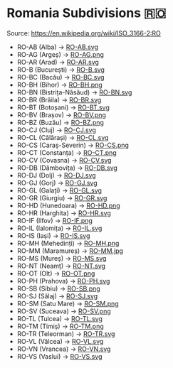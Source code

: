 # Romania Subdivisions 🇷🇴

Source: https://en.wikipedia.org/wiki/ISO_3166-2:RO

* RO-AB (Alba) -> [RO-AB.svg](https://github.com/amckenna41/iso3166-flag-icons/blob/main/iso3166-2-icons/RO/RO-AB.svg)
* RO-AG (Argeș) -> [RO-AG.png](https://github.com/amckenna41/iso3166-flag-icons/blob/main/iso3166-2-icons/RO/RO-AG.png)
* RO-AR (Arad) -> [RO-AR.svg](https://github.com/amckenna41/iso3166-flag-icons/blob/main/iso3166-2-icons/RO/RO-AR.svg)
* RO-B (București) -> [RO-B.svg](https://github.com/amckenna41/iso3166-flag-icons/blob/main/iso3166-2-icons/RO/RO-B.svg)
* RO-BC (Bacău) -> [RO-BC.svg](https://github.com/amckenna41/iso3166-flag-icons/blob/main/iso3166-2-icons/RO/RO-BC.svg)
* RO-BH (Bihor) -> [RO-BH.png](https://github.com/amckenna41/iso3166-flag-icons/blob/main/iso3166-2-icons/RO/RO-BH.png)
* RO-BN (Bistrița-Năsăud) -> [RO-BN.svg](https://github.com/amckenna41/iso3166-flag-icons/blob/main/iso3166-2-icons/RO/RO-BN.svg)
* RO-BR (Brăila) -> [RO-BR.svg](https://github.com/amckenna41/iso3166-flag-icons/blob/main/iso3166-2-icons/RO/RO-BR.svg)
* RO-BT (Botoșani) -> [RO-BT.svg](https://github.com/amckenna41/iso3166-flag-icons/blob/main/iso3166-2-icons/RO/RO-BT.svg)
* RO-BV (Brașov) -> [RO-BV.png](https://github.com/amckenna41/iso3166-flag-icons/blob/main/iso3166-2-icons/RO/RO-BV.png)
* RO-BZ (Buzău) -> [RO-BZ.png](https://github.com/amckenna41/iso3166-flag-icons/blob/main/iso3166-2-icons/RO/RO-BZ.png)
* RO-CJ (Cluj) -> [RO-CJ.svg](https://github.com/amckenna41/iso3166-flag-icons/blob/main/iso3166-2-icons/RO/RO-CJ.svg)
* RO-CL (Călărași) -> [RO-CL.svg](https://github.com/amckenna41/iso3166-flag-icons/blob/main/iso3166-2-icons/RO/RO-CL.svg)
* RO-CS (Caraș-Severin) -> [RO-CS.png](https://github.com/amckenna41/iso3166-flag-icons/blob/main/iso3166-2-icons/RO/RO-CS.png)
* RO-CT (Constanța) -> [RO-CT.png](https://github.com/amckenna41/iso3166-flag-icons/blob/main/iso3166-2-icons/RO/RO-CT.png)
* RO-CV (Covasna) -> [RO-CV.svg](https://github.com/amckenna41/iso3166-flag-icons/blob/main/iso3166-2-icons/RO/RO-CV.svg)
* RO-DB (Dâmbovița) -> [RO-DB.svg](https://github.com/amckenna41/iso3166-flag-icons/blob/main/iso3166-2-icons/RO/RO-DB.svg)
* RO-DJ (Dolj) -> [RO-DJ.svg](https://github.com/amckenna41/iso3166-flag-icons/blob/main/iso3166-2-icons/RO/RO-DJ.svg)
* RO-GJ (Gorj) -> [RO-GJ.svg](https://github.com/amckenna41/iso3166-flag-icons/blob/main/iso3166-2-icons/RO/RO-GJ.svg)
* RO-GL (Galați) -> [RO-GL.svg](https://github.com/amckenna41/iso3166-flag-icons/blob/main/iso3166-2-icons/RO/RO-GL.svg)
* RO-GR (Giurgiu) -> [RO-GR.svg](https://github.com/amckenna41/iso3166-flag-icons/blob/main/iso3166-2-icons/RO/RO-GR.svg)
* RO-HD (Hunedoara) -> [RO-HD.png](https://github.com/amckenna41/iso3166-flag-icons/blob/main/iso3166-2-icons/RO/RO-HD.png)
* RO-HR (Harghita) -> [RO-HR.svg](https://github.com/amckenna41/iso3166-flag-icons/blob/main/iso3166-2-icons/RO/RO-HR.svg)
* RO-IF (Ilfov) -> [RO-IF.png](https://github.com/amckenna41/iso3166-flag-icons/blob/main/iso3166-2-icons/RO/RO-IF.png)
* RO-IL (Ialomița) -> [RO-IL.svg](https://github.com/amckenna41/iso3166-flag-icons/blob/main/iso3166-2-icons/RO/RO-IL.svg)
* RO-IS (Iași) -> [RO-IS.svg](https://github.com/amckenna41/iso3166-flag-icons/blob/main/iso3166-2-icons/RO/RO-IS.svg)
* RO-MH (Mehedinți) -> [RO-MH.png](https://github.com/amckenna41/iso3166-flag-icons/blob/main/iso3166-2-icons/RO/RO-MH.png)
* RO-MM (Maramureș) -> [RO-MM.jpg](https://github.com/amckenna41/iso3166-flag-icons/blob/main/iso3166-2-icons/RO/RO-MM.jpg)
* RO-MS (Mureș) -> [RO-MS.svg](https://github.com/amckenna41/iso3166-flag-icons/blob/main/iso3166-2-icons/RO/RO-MS.svg)
* RO-NT (Neamț) -> [RO-NT.svg](https://github.com/amckenna41/iso3166-flag-icons/blob/main/iso3166-2-icons/RO/RO-NT.svg)
* RO-OT (Olt) -> [RO-OT.png](https://github.com/amckenna41/iso3166-flag-icons/blob/main/iso3166-2-icons/RO/RO-OT.png)
* RO-PH (Prahova) -> [RO-PH.svg](https://github.com/amckenna41/iso3166-flag-icons/blob/main/iso3166-2-icons/RO/RO-PH.svg)
* RO-SB (Sibiu) -> [RO-SB.png](https://github.com/amckenna41/iso3166-flag-icons/blob/main/iso3166-2-icons/RO/RO-SB.png)
* RO-SJ (Sălaj) -> [RO-SJ.svg](https://github.com/amckenna41/iso3166-flag-icons/blob/main/iso3166-2-icons/RO/RO-SJ.svg)
* RO-SM (Satu Mare) -> [RO-SM.png](https://github.com/amckenna41/iso3166-flag-icons/blob/main/iso3166-2-icons/RO/RO-SM.png)
* RO-SV (Suceava) -> [RO-SV.png](https://github.com/amckenna41/iso3166-flag-icons/blob/main/iso3166-2-icons/RO/RO-SV.png)
* RO-TL (Tulcea) -> [RO-TL.svg](https://github.com/amckenna41/iso3166-flag-icons/blob/main/iso3166-2-icons/RO/RO-TL.svg)
* RO-TM (Timiș) -> [RO-TM.png](https://github.com/amckenna41/iso3166-flag-icons/blob/main/iso3166-2-icons/RO/RO-TM.png)
* RO-TR (Teleorman) -> [RO-TR.svg](https://github.com/amckenna41/iso3166-flag-icons/blob/main/iso3166-2-icons/RO/RO-TR.svg)
* RO-VL (Vâlcea) -> [RO-VL.svg](https://github.com/amckenna41/iso3166-flag-icons/blob/main/iso3166-2-icons/RO/RO-VL.svg)
* RO-VN (Vrancea) -> [RO-VN.svg](https://github.com/amckenna41/iso3166-flag-icons/blob/main/iso3166-2-icons/RO/RO-VN.svg)
* RO-VS (Vaslui) -> [RO-VS.svg](https://github.com/amckenna41/iso3166-flag-icons/blob/main/iso3166-2-icons/RO/RO-VS.svg)
